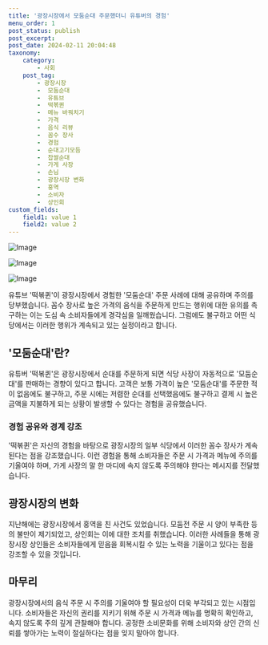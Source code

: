 ```yaml
---
title: '광장시장에서 모둠순대 주문했더니 유튜버의 경험'
menu_order: 1
post_status: publish
post_excerpt: 
post_date: 2024-02-11 20:04:48
taxonomy:
    category:
        - 사회
    post_tag:
        - 광장시장
        -  모둠순대
        -  유튜브
        -  떡볶퀸
        -  메뉴 바꿔치기
        -  가격
        -  음식 리뷰
        -  꼼수 장사
        -  경험
        -  순대고기모듬
        -  찹쌀순대
        -  가게 사장
        -  손님
        -  광장시장 변화
        -  홍역
        -  소비자
        -  상인회
custom_fields:
    field1: value 1
    field2: value 2
---
```


![Image](https://imgnews.pstatic.net/image/023/2024/02/10/0003816063_001_20240210214201067.jpg?type=w647)

![Image](https://imgnews.pstatic.net/image/023/2024/02/10/0003816063_002_20240210214201102.jpg?type=w647)

![Image](https://imgnews.pstatic.net/image/023/2024/02/10/0003816063_003_20240210214201131.jpg?type=w647)

유튜브 '떡볶퀸'이 광장시장에서 경험한 '모둠순대' 주문 사례에 대해 공유하며 주의를 당부했습니다. 꼼수 장사로 높은 가격의 음식을 주문하게 만드는 행위에 대한 유의를 촉구하는 이는 도심 속 소비자들에게 경각심을 일깨웠습니다. 그럼에도 불구하고 어떤 식당에서는 이러한 행위가 계속되고 있는 실정이라고 합니다.
## '모둠순대'란?
유튜버 '떡볶퀸'은 광장시장에서 순대를 주문하게 되면 식당 사장이 자동적으로 '모둠순대'를 판매하는 경향이 있다고 합니다. 고객은 보통 가격이 높은 '모둠순대'를 주문한 적이 없음에도 불구하고, 주문 시에는 저렴한 순대를 선택했음에도 불구하고 결제 시 높은 금액을 지불하게 되는 상황이 발생할 수 있다는 경험을 공유했습니다.
### 경험 공유와 경계 강조
'떡볶퀸'은 자신의 경험을 바탕으로 광장시장의 일부 식당에서 이러한 꼼수 장사가 계속된다는 점을 강조했습니다. 이런 경험을 통해 소비자들은 주문 시 가격과 메뉴에 주의를 기울여야 하며, 가게 사장의 말 한 마디에 속지 않도록 주의해야 한다는 메시지를 전달했습니다.
## 광장시장의 변화
지난해에는 광장시장에서 홍역을 친 사건도 있었습니다. 모둠전 주문 시 양이 부족한 등의 불만이 제기되었고, 상인회는 이에 대한 조치를 취했습니다. 이러한 사례들을 통해 광장시장 상인들은 소비자들에게 믿음을 회복시킬 수 있는 노력을 기울이고 있다는 점을 강조할 수 있을 것입니다.
## 마무리
광장시장에서의 음식 주문 시 주의를 기울여야 할 필요성이 더욱 부각되고 있는 시점입니다. 소비자들은 자신의 권리를 지키기 위해 주문 시 가격과 메뉴를 명확히 확인하고, 속지 않도록 주의 깊게 관찰해야 합니다. 공정한 소비문화를 위해 소비자와 상인 간의 신뢰를 쌓아가는 노력이 절실하다는 점을 잊지 말아야 합니다.
